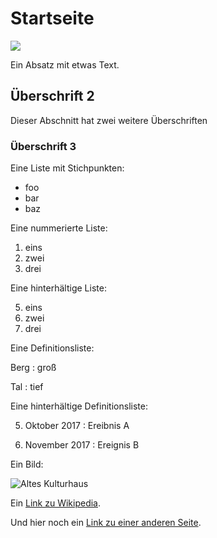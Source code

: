 # Startseite

![](/img/KH_Luftballon_web.jpg)

Ein Absatz mit etwas Text.

## Überschrift 2

Dieser Abschnitt hat zwei weitere Überschriften

### Überschrift 3

Eine Liste mit Stichpunkten:

- foo
- bar
- baz

Eine nummerierte Liste:

1. eins
2. zwei
3. drei

Eine hinterhältige Liste:

05. eins
1. zwei
4. drei

Eine Definitionsliste:

Berg
:   groß

Tal
:   tief

Eine hinterhältige Definitionsliste:

05. Oktober 2017
:   Ereibnis A

02. November 2017
:   Ereignis B

Ein Bild:

![Altes Kulturhaus](/img/MarkesBilder.jpg)

Ein [Link zu Wikipedia](https://de.wikipedia.org).

Und hier noch ein [Link zu einer anderen Seite](/seite.html).
